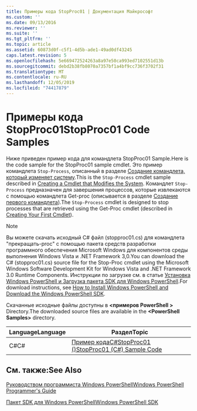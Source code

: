 ```yaml
---
title: Примеры кода StopProc01 | Документация Майкрософт
ms.custom: ''
ms.date: 09/13/2016
ms.reviewer: ''
ms.suite: ''
ms.tgt_pltfrm: ''
ms.topic: article
ms.assetid: 60873d0f-c5f1-4d5b-ade1-49ad0df43245
caps.latest.revision: 5
ms.openlocfilehash: 5e669472524263a8a97e50ca993ed7102551d13b
ms.sourcegitcommit: debd2b38fb8070a7357bf1a4bf9cc736f3702f31
ms.translationtype: MT
ms.contentlocale: ru-RU
ms.lasthandoff: 12/05/2019
ms.locfileid: "74417879"
---
```

# <a name="stopproc01-code-samples"></a><span data-ttu-id="192dd-102">Примеры кода StopProc01</span><span class="sxs-lookup"><span data-stu-id="192dd-102">StopProc01 Code Samples</span></span>

<span data-ttu-id="192dd-103">Ниже приведен пример кода для командлета StopProc01 Sample.</span><span class="sxs-lookup"><span data-stu-id="192dd-103">Here is the code sample for the StopProc01 sample cmdlet.</span></span> <span data-ttu-id="192dd-104">Это пример командлета `Stop-Process`, описанный в разделе [Создание командлета, который изменяет систему](../cmdlet/creating-a-cmdlet-that-modifies-the-system.md).</span><span class="sxs-lookup"><span data-stu-id="192dd-104">This is the `Stop-Process` cmdlet sample described in [Creating a Cmdlet that Modifies the System](../cmdlet/creating-a-cmdlet-that-modifies-the-system.md).</span></span> <span data-ttu-id="192dd-105">Командлет `Stop-Process` предназначен для завершения процессов, которые извлекаются с помощью командлета Get-proc (описывается в разделе [Создание первого командлета](../cmdlet/creating-a-cmdlet-without-parameters.md)).</span><span class="sxs-lookup"><span data-stu-id="192dd-105">The `Stop-Process` cmdlet is designed to stop processes that are retrieved using the Get-Proc cmdlet (described in [Creating Your First Cmdlet](../cmdlet/creating-a-cmdlet-without-parameters.md)).</span></span>

> [!NOTE]
> <span data-ttu-id="192dd-106">Вы можете скачать исходный C# файл (stopproc01.cs) для командлета "прекращать-proc" с помощью пакета средств разработки программного обеспечения Microsoft Windows для компонентов среды выполнения Windows Vista и .NET Framework 3,0.</span><span class="sxs-lookup"><span data-stu-id="192dd-106">You can download the C# (stopproc01.cs) source file for the Stop-Proc cmdlet using the Microsoft Windows Software Development Kit for Windows Vista and .NET Framework 3.0 Runtime Components.</span></span> <span data-ttu-id="192dd-107">Инструкции по загрузке см. в статье [Установка Windows PowerShell и Загрузка пакета SDK для Windows PowerShell](/powershell/scripting/developer/installing-the-windows-powershell-sdk).</span><span class="sxs-lookup"><span data-stu-id="192dd-107">For download instructions, see [How to Install Windows PowerShell and Download the Windows PowerShell SDK](/powershell/scripting/developer/installing-the-windows-powershell-sdk).</span></span>
>
> <span data-ttu-id="192dd-108">Скачанные исходные файлы доступны в **\<примеров PowerShell >** Directory.</span><span class="sxs-lookup"><span data-stu-id="192dd-108">The downloaded source files are available in the **\<PowerShell Samples>** directory.</span></span>

|<span data-ttu-id="192dd-109">Language</span><span class="sxs-lookup"><span data-stu-id="192dd-109">Language</span></span>|<span data-ttu-id="192dd-110">Раздел</span><span class="sxs-lookup"><span data-stu-id="192dd-110">Topic</span></span>|
|--------------|-----------|
|<span data-ttu-id="192dd-111">C#</span><span class="sxs-lookup"><span data-stu-id="192dd-111">C#</span></span>|[<span data-ttu-id="192dd-112">Пример кодаC#StopProc01 ()</span><span class="sxs-lookup"><span data-stu-id="192dd-112">StopProc01 (C#) Sample Code</span></span>](./stopproc01-csharp-sample-code.md)|

## <a name="see-also"></a><span data-ttu-id="192dd-113">См. также:</span><span class="sxs-lookup"><span data-stu-id="192dd-113">See Also</span></span>

[<span data-ttu-id="192dd-114">Руководством программиста Windows PowerShell</span><span class="sxs-lookup"><span data-stu-id="192dd-114">Windows PowerShell Programmer's Guide</span></span>](./windows-powershell-programmer-s-guide.md)

[<span data-ttu-id="192dd-115">Пакет SDK для Windows PowerShell</span><span class="sxs-lookup"><span data-stu-id="192dd-115">Windows PowerShell SDK</span></span>](../windows-powershell-reference.md)
